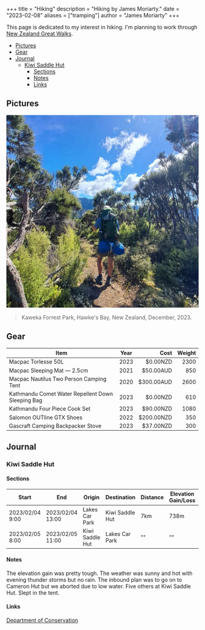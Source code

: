 +++
title = "Hiking"
description = "Hiking by James Moriarty."
date = "2023-02-08"
aliases = ["tramping"]
author = "James Moriarty"
+++

This page is dedicated to my interest in hiking. I'm planning to work through [New Zealand Great Walks](https://www.doc.govt.nz/parks-and-recreation/things-to-do/walking-and-tramping/great-walks/).

- [Pictures](#pictures)
- [Gear](#gear)
- [Journal](#journal)
  - [Kiwi Saddle Hut](#kiwi-saddle-hut)
    - [Sections](#sections)
    - [Notes](#notes)
    - [Links](#links)

## Pictures

[![Kaweka Forrest Park, Hawke's Bay, New Zealand, December, 2023](/images/hiking/hiking-kiwi-saddle-1.webp)](/images/hiking/hiking-kiwi-saddle-1.webp)
> Kaweka Forrest Park, Hawke's Bay, New Zealand, December, 2023.

## Gear

| Item                                              | Year | Cost       | Weight |
| ------------------------------------------------- |:----:| ----------:| ------:|
| Macpac Torlesse 50L                               | 2023 |   $0.00NZD | 2300   |
| Macpac Sleeping Mat — 2.5cm                       | 2021 |  $50.00AUD | 850    |
| Macpac Nautilus Two Person Camping Tent           | 2020 | $300.00AUD | 2600   |
| Kathmandu Comet Water Repellent Down Sleeping Bag | 2023 |   $0.00NZD | 610    |
| Kathmandu Four Piece Cook Set                     | 2023 |  $90.00NZD | 1080   |
| Salomon OUTline GTX Shoes                         | 2022 | $200.00NZD | 350    |
| Gascraft Camping Backpacker Stove                 | 2023 |  $37.00NZD | 300    |

## Journal

### Kiwi Saddle Hut

#### Sections

| Start | End | Origin | Destination | Distance | Elevation Gain/Loss | Temp |
| ----- | --- | ------ | ----------- | -------- | -------------- | ------- |
| 2023/02/04 9:00 | 2023/02/04 13:00 | Lakes Car Park | Kiwi Saddle Hut | 7km | 738m | 18-25'C | 
| 2023/02/05 8:00 | 2023/02/05 11:00 | Kiwi Saddle Hut | Lakes Car Park | "" | "" | "" |

#### Notes

The elevation gain was pretty tough. The weather was sunny and hot with evening thunder storms but no rain. The inbound plan was to go on to Cameron Hut but we aborted due to low water. Five others at Kiwi Saddle Hut. Slept in the tent.

#### Links

[Department of Conservation](https://www.doc.govt.nz/parks-and-recreation/places-to-go/hawkes-bay/places/kaweka-forest-park/things-to-do/tracks/kuripapango-tramping-tracks/)
